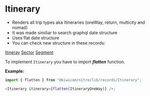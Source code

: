 # Itinerary

- Renders all trip types aka Itineraries (oneWay, return, multicity and nomad)
- It was made similiar to search graphql date structure
- Uses flat date structure
- You can check new structure in these records:

[Itineray](`../records/Itinerary`)
[Sector](`../records/Sector`)
[Segment](`../records/Segment`)

To implement `Itinerary` you have to import **_flatten_** function.

**Example:**

```js
import { flatten } from "@kiwicom/nitro/lib/records/Itinerary";

<Itinerary itinerary={flatten(ItineraryOneWay)} />;
```
